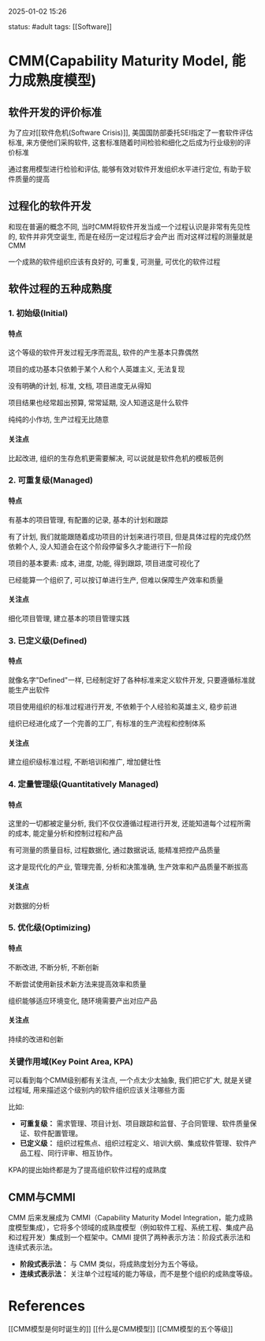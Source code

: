 2025-01-02    15:26

status: #adult 
tags: [[Software]]


# CMM(Capability Maturity Model, 能力成熟度模型)

## 软件开发的评价标准
为了应对[[软件危机(Software Crisis)]], 美国国防部委托SEI指定了一套软件评估标准, 来方便他们采购软件, 这套标准随着时间检验和细化之后成为行业级别的评价标准

通过套用模型进行检验和评估, 能够有效对软件开发组织水平进行定位, 有助于软件质量的提高

## 过程化的软件开发

和现在普遍的概念不同, 当时CMM将软件开发当成一个过程认识是非常有先见性的, 软件并非凭空诞生, 而是在经历一定过程后才会产出
而对这样过程的测量就是CMM

一个成熟的软件组织应该有良好的, 可重复, 可测量, 可优化的软件过程

## 软件过程的五种成熟度

### 1. 初始级(Initial)

#### 特点
这个等级的软件开发过程无序而混乱, 软件的产生基本只靠偶然

项目的成功基本只依赖于某个人和个人英雄主义, 无法复现

没有明确的计划, 标准, 文档, 项目进度无从得知

项目结果也经常超出预算, 常常延期, 没人知道这是什么软件

纯纯的小作坊, 生产过程无比随意

#### 关注点
比起改进, 组织的生存危机更需要解决, 可以说就是软件危机的模板范例


### 2. 可重复级(Managed)

#### 特点

有基本的项目管理, 有配置的记录, 基本的计划和跟踪

有了计划, 我们就能跟随着成功项目的计划来进行项目, 但是具体过程的完成仍然依赖个人, 没人知道会在这个阶段停留多久才能进行下一阶段

项目的基本要素: 成本, 进度, 功能, 得到跟踪, 项目进度可视化了

已经能算一个组织了, 可以按订单进行生产, 但难以保障生产效率和质量

#### 关注点
细化项目管理, 建立基本的项目管理实践

### 3. 已定义级(Defined)

#### 特点

就像名字"Defined"一样, 已经制定好了各种标准来定义软件开发, 只要遵循标准就能生产出软件

项目使用组织的标准过程进行开发, 不依赖于个人经验和英雄主义, 稳步前进

组织已经进化成了一个完善的工厂, 有标准的生产流程和控制体系

#### 关注点
建立组织级标准过程, 不断培训和推广, 增加健壮性


### 4. 定量管理级(Quantitatively Managed)

#### 特点

这里的一切都被定量分析, 我们不仅仅遵循过程进行开发, 还能知道每个过程所需的成本, 能定量分析和控制过程和产品

有可测量的质量目标, 过程数据化, 通过数据说话, 能精准把控产品质量

这才是现代化的产业, 管理完善, 分析和决策准确, 生产效率和产品质量不断拔高

#### 关注点
对数据的分析


### 5. 优化级(Optimizing)

#### 特点
不断改进, 不断分析, 不断创新

不断尝试使用新技术新方法来提高效率和质量

组织能够适应环境变化, 随环境需要产出对应产品

#### 关注点
持续的改进和创新


### 关键作用域(Key Point Area, KPA)

可以看到每个CMM级别都有关注点, 一个点太少太抽象, 我们把它扩大, 就是关键过程域, 用来描述这个级别内的软件组织应该关注哪些方面

比如: 
- **可重复级：** 需求管理、项目计划、项目跟踪和监督、子合同管理、软件质量保证、软件配置管理。
- **已定义级：** 组织过程焦点、组织过程定义、培训大纲、集成软件管理、软件产品工程、同行评审、相互协作。

KPA的提出始终都是为了提高组织软件过程的成熟度


## CMM与CMMI

CMM 后来发展成为 CMMI（Capability Maturity Model Integration，能力成熟度模型集成），它将多个领域的成熟度模型（例如软件工程、系统工程、集成产品和过程开发）集成到一个框架中。CMMI 提供了两种表示方法：阶段式表示法和连续式表示法。

- **阶段式表示法：** 与 CMM 类似，将成熟度划分为五个等级。
- **连续式表示法：** 关注单个过程域的能力等级，而不是整个组织的成熟度等级。

# References

[[CMM模型是何时诞生的]]
[[什么是CMM模型]]
[[CMM模型的五个等级]]